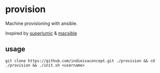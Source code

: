 # provision

Machine provisioning with ansible.

Inspired by [superlumic](https://github.com/superlumic/superlumic) & [macsible](https://github.com/macsible/macsible)

## usage

```shell
git clone https://github.com/indieisaconcept.git ./provision && cd ./provision && ./init.sh <username>
```
